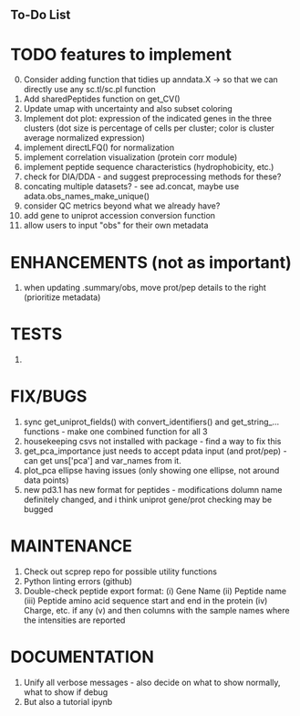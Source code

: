 ## To-Do List

# TODO features to implement
0. Consider adding function that tidies up anndata.X -> so that we can directly use any sc.tl/sc.pl function
1. Add sharedPeptides function on get_CV()
2. Update umap with uncertainty and also subset coloring
3. Implement dot plot: expression of the indicated genes in the three clusters (dot size is percentage of cells per cluster; color is cluster average normalized expression)
4. implement directLFQ() for normalization
5. implement correlation visualization (protein corr module)
6. implement peptide sequence characteristics (hydrophobicity, etc.)
7. check for DIA/DDA - and suggest preprocessing methods for these?
8. concating multiple datasets? - see ad.concat, maybe use adata.obs_names_make_unique()
9. consider QC metrics beyond what we already have?
10. add gene to uniprot accession conversion function
11. allow users to input "obs" for their own metadata

# ENHANCEMENTS (not as important)
1. when updating .summary/obs, move prot/pep details to the right (prioritize metadata)

# TESTS
1.  

# FIX/BUGS
1. sync get_uniprot_fields() with convert_identifiers() and get_string_... functions - make one combined function for all 3
2. housekeeping csvs not installed with package - find a way to fix this
3. get_pca_importance just needs to accept pdata input (and prot/pep) - can get uns['pca'] and var_names from it.
4. plot_pca ellipse having issues (only showing one ellipse, not around data points)
5. new pd3.1 has new format for peptides - modifications dolumn name definitely changed, and i think uniprot gene/prot checking may be bugged

# MAINTENANCE
1. Check out scprep repo for possible utility functions
2. Python linting errors (github)
3. Double-check peptide export format: (i) Gene Name (ii) Peptide name (iii) Peptide amino acid sequence start and end in the protein (iv) Charge, etc. if any (v) and then columns with the sample names where the intensities are reported

# DOCUMENTATION
1. Unify all verbose messages - also decide on what to show normally, what to show if debug
2. But also a tutorial ipynb